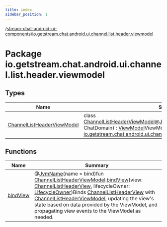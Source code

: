 ```yaml
---
title: index
sidebar_position: 1
---
```

/[stream-chat-android-ui-components](../index.md)/[io.getstream.chat.android.ui.channel.list.header.viewmodel](index.md)  
  
  
  
# Package io.getstream.chat.android.ui.channel.list.header.viewmodel  
  
  
## Types  
  
|  Name |  Summary | 
|---|---|
| <a name="io.getstream.chat.android.ui.channel.list.header.viewmodel/ChannelListHeaderViewModel///PointingToDeclaration/"></a>[ChannelListHeaderViewModel](ChannelListHeaderViewModel/index.md)| <a name="io.getstream.chat.android.ui.channel.list.header.viewmodel/ChannelListHeaderViewModel///PointingToDeclaration/"></a>class [ChannelListHeaderViewModel](ChannelListHeaderViewModel/index.md)@[JvmOverloads](https://kotlinlang.org/api/latest/jvm/stdlib/kotlin.jvm/-jvm-overloads/index.html)()constructor(**chatDomain**: ChatDomain) : [ViewModel](https://developer.android.com/reference/kotlin/androidx/lifecycle/ViewModel.html)ViewModel class for [io.getstream.chat.android.ui.channel.list.header.ChannelListHeaderView](../io.getstream.chat.android.ui.channel.list.header/ChannelListHeaderView/index.md).|
  
  
## Functions  
  
|  Name |  Summary | 
|---|---|
| <a name="io.getstream.chat.android.ui.channel.list.header.viewmodel//bindView/io.getstream.chat.android.ui.channel.list.header.viewmodel.ChannelListHeaderViewModel#io.getstream.chat.android.ui.channel.list.header.ChannelListHeaderView#androidx.lifecycle.LifecycleOwner/PointingToDeclaration/"></a>[bindView](bindView.md)| <a name="io.getstream.chat.android.ui.channel.list.header.viewmodel//bindView/io.getstream.chat.android.ui.channel.list.header.viewmodel.ChannelListHeaderViewModel#io.getstream.chat.android.ui.channel.list.header.ChannelListHeaderView#androidx.lifecycle.LifecycleOwner/PointingToDeclaration/"></a>@[JvmName](https://kotlinlang.org/api/latest/jvm/stdlib/kotlin.jvm/-jvm-name/index.html)(name = bind)fun [ChannelListHeaderViewModel](ChannelListHeaderViewModel/index.md).[bindView](bindView.md)(view: [ChannelListHeaderView](../io.getstream.chat.android.ui.channel.list.header/ChannelListHeaderView/index.md), lifecycleOwner: [LifecycleOwner](https://developer.android.com/reference/kotlin/androidx/lifecycle/LifecycleOwner.html))Binds [ChannelListHeaderView](../io.getstream.chat.android.ui.channel.list.header/ChannelListHeaderView/index.md) with [ChannelListHeaderViewModel](ChannelListHeaderViewModel/index.md), updating the view's state based on data provided by the ViewModel, and propagating view events to the ViewModel as needed.|

